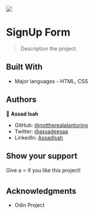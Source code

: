 ![](https://img.shields.io/badge/Microverse-blueviolet)

# SignUp Form

> Description the project.

## Built With

- Major languages - HTML, CSS

## Authors

👤 **Assad Isah**

- GitHub: [@nottherealalanturing](https://github.com/nottherealalanturing)
- Twitter: [@assadeesaa](https://twitter.com/assadeesaa)
- LinkedIn: [AssadIsah](https://linkedin.com/in/assadisah)

## Show your support

Give a ⭐️ if you like this project!

## Acknowledgments

- Odin Project
